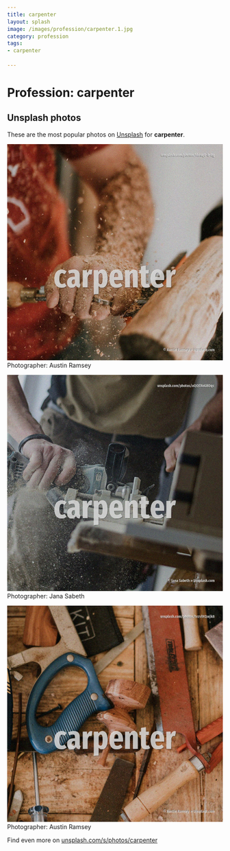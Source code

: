 ```yaml
---
title: carpenter
layout: splash
image: /images/profession/carpenter.1.jpg
category: profession
tags:
- carpenter

---
```

# Profession: carpenter



 
## Unsplash photos
These are the most popular photos on [Unsplash](https://unsplash.com) for **carpenter**.
 
![carpenter](/images/profession/carpenter.1.jpg)
Photographer:  Austin Ramsey
 
![carpenter](/images/profession/carpenter.2.jpg)
Photographer:  Jana Sabeth
 
![carpenter](/images/profession/carpenter.3.jpg)
Photographer:  Austin Ramsey
 
Find even more on [unsplash.com/s/photos/carpenter](https://unsplash.com/s/photos/carpenter)
 
